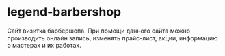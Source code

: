 # legend-barbershop
Сайт визитка барбершопа.
При помощи данного сайта можно производить онлайн запись, изменять прайс-лист, акции, информацию о мастерах и их работах.
